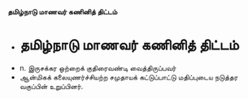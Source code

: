 **தமிழ்நாடு மாணவர் கணினித் திட்டம்**
- # தமிழ்நாடு மாணவர் கணினித் திட்டம்
- n. இருசக்கர ஒற்றைக் குதிரைவண்டி வைத்திருப்பவர்
- ஆன்மிகக் கலையுணர்ச்சியற்ற சமுதாயக் கட்டுப்பாட்டு மதிப்புடைய நடுத்தர வகுப்பின் உறுப்பினர்.

